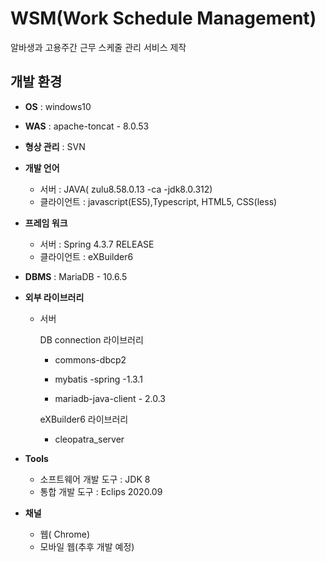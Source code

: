 # WSM(Work Schedule Management)
알바생과 고용주간 근무 스케줄 관리 서비스 제작



## 개발 환경

- **OS** : windows10

- **WAS** : apache-toncat - 8.0.53
- **형상 관리** : SVN
- **개발 언어**

  - 서버 : JAVA( zulu8.58.0.13 -ca -jdk8.0.312)
  - 클라이언트 : javascript(ES5),Typescript, HTML5, CSS(less)

- **프레임 워크**

  - 서버 : Spring 4.3.7 RELEASE
  - 클라이언트 : eXBuilder6

- **DBMS** : MariaDB - 10.6.5

- **외부 라이브러리**

  - 서버

    DB connection 라이브러리

    - commons-dbcp2

    - mybatis -spring -1.3.1
    - mariadb-java-client - 2.0.3

    eXBuilder6  라이브러리

    - cleopatra_server

- **Tools**

  - 소프트웨어 개발 도구 : JDK 8
  - 통합 개발 도구 : Eclips 2020.09

- **채널**

  - 웹( Chrome)
  - 모바일 웹(추후 개발 예정)
